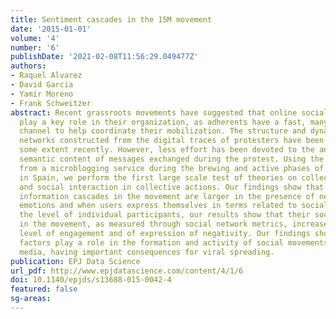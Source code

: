 ```yaml
---
title: Sentiment cascades in the 15M movement
date: '2015-01-01'
volume: '4'
number: '6'
publishDate: '2021-02-08T11:56:29.049477Z'
authors:
- Raquel Alvarez
- David Garcia
- Yamir Moreno
- Frank Schweitzer
abstract: Recent grassroots movements have suggested that online social networks might
  play a key role in their organization, as adherents have a fast, many-to-many, communication
  channel to help coordinate their mobilization. The structure and dynamics of the
  networks constructed from the digital traces of protesters have been analyzed to
  some extent recently. However, less effort has been devoted to the analysis of the
  semantic content of messages exchanged during the protest. Using the data obtained
  from a microblogging service during the brewing and active phases of the 15M movement
  in Spain, we perform the first large scale test of theories on collective emotions
  and social interaction in collective actions. Our findings show that activity and
  information cascades in the movement are larger in the presence of negative collective
  emotions and when users express themselves in terms related to social content. At
  the level of individual participants, our results show that their social integration
  in the movement, as measured through social network metrics, increases with their
  level of engagement and of expression of negativity. Our findings show that non-rational
  factors play a role in the formation and activity of social movements through online
  media, having important consequences for viral spreading.
publication: EPJ Data Science
url_pdf: http://www.epjdatascience.com/content/4/1/6
doi: 10.1140/epjds/s13688-015-0042-4
featured: false
sg-areas:
---
```


